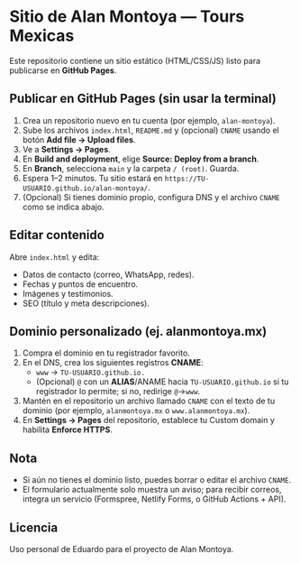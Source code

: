 # Sitio de Alan Montoya — Tours Mexicas

Este repositorio contiene un sitio estático (HTML/CSS/JS) listo para publicarse en **GitHub Pages**.

## Publicar en GitHub Pages (sin usar la terminal)

1. Crea un repositorio nuevo en tu cuenta (por ejemplo, `alan-montoya`).
2. Sube los archivos `index.html`, `README.md` y (opcional) `CNAME` usando el botón **Add file → Upload files**.
3. Ve a **Settings → Pages**.
4. En **Build and deployment**, elige **Source: Deploy from a branch**.
5. En **Branch**, selecciona `main` y la carpeta `/ (root)`. Guarda.
6. Espera 1–2 minutos. Tu sitio estará en `https://TU-USUARIO.github.io/alan-montoya/`.
7. (Opcional) Si tienes dominio propio, configura DNS y el archivo `CNAME` como se indica abajo.

## Editar contenido

Abre `index.html` y edita:
- Datos de contacto (correo, WhatsApp, redes).
- Fechas y puntos de encuentro.
- Imágenes y testimonios.
- SEO (título y meta descripciones).

## Dominio personalizado (ej. alanmontoya.mx)

1. Compra el dominio en tu registrador favorito.
2. En el DNS, crea los siguientes registros **CNAME**:
   - `www` → `TU-USUARIO.github.io.`
   - (Opcional) `@` con un **ALIAS**/ANAME hacia `TU-USUARIO.github.io` si tu registrador lo permite; si no, redirige `@`→`www`.
3. Mantén en el repositorio un archivo llamado `CNAME` con el texto de tu dominio (por ejemplo, `alanmontoya.mx` o `www.alanmontoya.mx`).
4. En **Settings → Pages** del repositorio, establece tu Custom domain y habilita **Enforce HTTPS**.

## Nota
- Si aún no tienes el dominio listo, puedes borrar o editar el archivo `CNAME`.
- El formulario actualmente solo muestra un aviso; para recibir correos, integra un servicio (Formspree, Netlify Forms, o GitHub Actions + API).

## Licencia
Uso personal de Eduardo para el proyecto de Alan Montoya.
